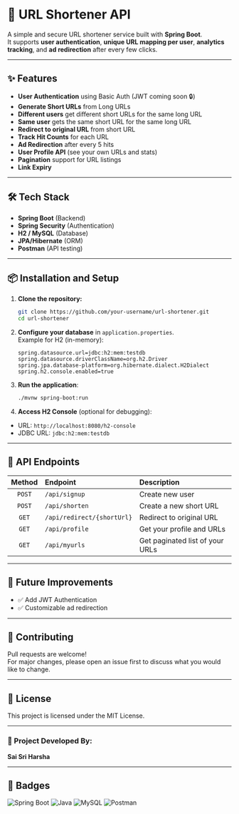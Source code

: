 
# 📎 URL Shortener API

A simple and secure URL shortener service built with **Spring Boot**.  
It supports **user authentication**, **unique URL mapping per user**, **analytics tracking**, and **ad redirection** after every few clicks.

---

## ✨ Features
- **User Authentication** using Basic Auth (JWT coming soon 🔒)
- **Generate Short URLs** from Long URLs
- **Different users** get different short URLs for the same long URL
- **Same user** gets the same short URL for the same long URL
- **Redirect to original URL** from short URL
- **Track Hit Counts** for each URL
- **Ad Redirection** after every 5 hits
- **User Profile API** (see your own URLs and stats)
- **Pagination** support for URL listings
- **Link Expiry**

---

## 🛠️ Tech Stack
- **Spring Boot** (Backend)
- **Spring Security** (Authentication)
- **H2 / MySQL** (Database)
- **JPA/Hibernate** (ORM)
- **Postman** (API testing)

---

## 📦 Installation and Setup

1. **Clone the repository:**
   ```bash
   git clone https://github.com/your-username/url-shortener.git
   cd url-shortener
   ```

2. **Configure your database** in `application.properties`.  
   Example for H2 (in-memory):
   ```properties
   spring.datasource.url=jdbc:h2:mem:testdb
   spring.datasource.driverClassName=org.h2.Driver
   spring.jpa.database-platform=org.hibernate.dialect.H2Dialect
   spring.h2.console.enabled=true
   ```

3. **Run the application**:
   ```bash
   ./mvnw spring-boot:run
   ```

4. **Access H2 Console** (optional for debugging):
- URL: `http://localhost:8080/h2-console`
- JDBC URL: `jdbc:h2:mem:testdb`

---

## 📜 API Endpoints

| Method | Endpoint | Description |
|:------:|:---------|:-------------|
| `POST` | `/api/signup` | Create new user |
| `POST` | `/api/shorten` | Create a new short URL |
| `GET` | `/api/redirect/{shortUrl}` | Redirect to original URL |
| `GET` | `/api/profile` | Get your profile and URLs |
| `GET` | `/api/myurls` | Get paginated list of your URLs |

---

## 🧠 Future Improvements
- ✅ Add JWT Authentication
- ✅ Customizable ad redirection


---

## 🤝 Contributing
Pull requests are welcome!  
For major changes, please open an issue first to discuss what you would like to change.

---

## 📄 License
This project is licensed under the MIT License.

---

### 🚀 Project Developed By:
**Sai Sri Harsha**

---

## 📌 Badges

![Spring Boot](https://img.shields.io/badge/SpringBoot-6DB33F?style=for-the-badge&logo=spring-boot&logoColor=white)
![Java](https://img.shields.io/badge/Java-ED8B00?style=for-the-badge&logo=java&logoColor=white)
![MySQL](https://img.shields.io/badge/MySQL-005C84?style=for-the-badge&logo=mysql&logoColor=white)
![Postman](https://img.shields.io/badge/Postman-FF6C37?style=for-the-badge&logo=postman&logoColor=white)
